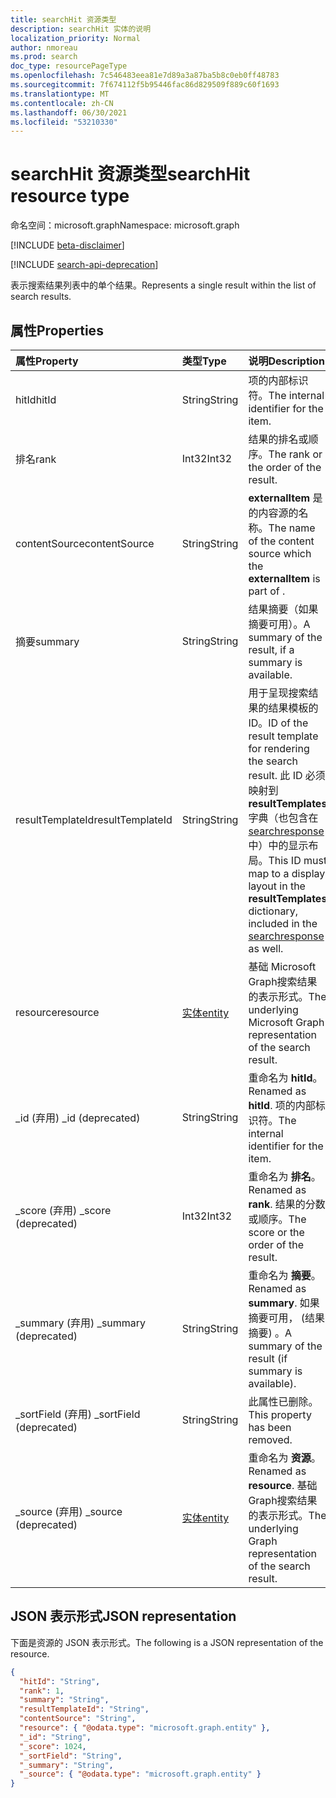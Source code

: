 ```yaml
---
title: searchHit 资源类型
description: searchHit 实体的说明
localization_priority: Normal
author: nmoreau
ms.prod: search
doc_type: resourcePageType
ms.openlocfilehash: 7c546483eea81e7d89a3a87ba5b8c0eb0ff48783
ms.sourcegitcommit: 7f674112f5b95446fac86d829509f889c60f1693
ms.translationtype: MT
ms.contentlocale: zh-CN
ms.lasthandoff: 06/30/2021
ms.locfileid: "53210330"
---
```

# <a name="searchhit-resource-type"></a><span data-ttu-id="4d063-103">searchHit 资源类型</span><span class="sxs-lookup"><span data-stu-id="4d063-103">searchHit resource type</span></span>

<span data-ttu-id="4d063-104">命名空间：microsoft.graph</span><span class="sxs-lookup"><span data-stu-id="4d063-104">Namespace: microsoft.graph</span></span>

[!INCLUDE [beta-disclaimer](../../includes/beta-disclaimer.md)]

[!INCLUDE [search-api-deprecation](../../includes/search-api-deprecation.md)]

<span data-ttu-id="4d063-105">表示搜索结果列表中的单个结果。</span><span class="sxs-lookup"><span data-stu-id="4d063-105">Represents a single result within the list of search results.</span></span>

## <a name="properties"></a><span data-ttu-id="4d063-106">属性</span><span class="sxs-lookup"><span data-stu-id="4d063-106">Properties</span></span>

| <span data-ttu-id="4d063-107">属性</span><span class="sxs-lookup"><span data-stu-id="4d063-107">Property</span></span>     | <span data-ttu-id="4d063-108">类型</span><span class="sxs-lookup"><span data-stu-id="4d063-108">Type</span></span>        | <span data-ttu-id="4d063-109">说明</span><span class="sxs-lookup"><span data-stu-id="4d063-109">Description</span></span> |
|:-------------|:------------|:------------|
|<span data-ttu-id="4d063-110">hitId</span><span class="sxs-lookup"><span data-stu-id="4d063-110">hitId</span></span>|<span data-ttu-id="4d063-111">String</span><span class="sxs-lookup"><span data-stu-id="4d063-111">String</span></span>|<span data-ttu-id="4d063-112">项的内部标识符。</span><span class="sxs-lookup"><span data-stu-id="4d063-112">The internal identifier for the item.</span></span>|
|<span data-ttu-id="4d063-113">排名</span><span class="sxs-lookup"><span data-stu-id="4d063-113">rank</span></span>|<span data-ttu-id="4d063-114">Int32</span><span class="sxs-lookup"><span data-stu-id="4d063-114">Int32</span></span>|<span data-ttu-id="4d063-115">结果的排名或顺序。</span><span class="sxs-lookup"><span data-stu-id="4d063-115">The rank or the order of the result.</span></span>|
|<span data-ttu-id="4d063-116">contentSource</span><span class="sxs-lookup"><span data-stu-id="4d063-116">contentSource</span></span>|<span data-ttu-id="4d063-117">String</span><span class="sxs-lookup"><span data-stu-id="4d063-117">String</span></span>|<span data-ttu-id="4d063-118">**externalItem** 是 的内容源的名称。</span><span class="sxs-lookup"><span data-stu-id="4d063-118">The name of the content source which the **externalItem** is part of .</span></span>|
|<span data-ttu-id="4d063-119">摘要</span><span class="sxs-lookup"><span data-stu-id="4d063-119">summary</span></span>|<span data-ttu-id="4d063-120">String</span><span class="sxs-lookup"><span data-stu-id="4d063-120">String</span></span>|<span data-ttu-id="4d063-121">结果摘要（如果摘要可用）。</span><span class="sxs-lookup"><span data-stu-id="4d063-121">A summary of the result, if a summary is available.</span></span>|
|<span data-ttu-id="4d063-122">resultTemplateId</span><span class="sxs-lookup"><span data-stu-id="4d063-122">resultTemplateId</span></span>|<span data-ttu-id="4d063-123">String</span><span class="sxs-lookup"><span data-stu-id="4d063-123">String</span></span>|<span data-ttu-id="4d063-124">用于呈现搜索结果的结果模板的 ID。</span><span class="sxs-lookup"><span data-stu-id="4d063-124">ID of the result template for rendering the search result.</span></span> <span data-ttu-id="4d063-125">此 ID 必须映射到 **resultTemplates** 字典（也包含在 [searchresponse](searchresponse.md) 中）中的显示布局。</span><span class="sxs-lookup"><span data-stu-id="4d063-125">This ID must map to a display layout in the **resultTemplates** dictionary, included in the [searchresponse](searchresponse.md) as well.</span></span>|
|<span data-ttu-id="4d063-126">resource</span><span class="sxs-lookup"><span data-stu-id="4d063-126">resource</span></span>|[<span data-ttu-id="4d063-127">实体</span><span class="sxs-lookup"><span data-stu-id="4d063-127">entity</span></span>](entity.md)|<span data-ttu-id="4d063-128">基础 Microsoft Graph搜索结果的表示形式。</span><span class="sxs-lookup"><span data-stu-id="4d063-128">The underlying Microsoft Graph representation of the search result.</span></span>|
|<span data-ttu-id="4d063-129">_id (弃用) </span><span class="sxs-lookup"><span data-stu-id="4d063-129">_id (deprecated)</span></span>|<span data-ttu-id="4d063-130">String</span><span class="sxs-lookup"><span data-stu-id="4d063-130">String</span></span>| <span data-ttu-id="4d063-131">重命名为 **hitId**。</span><span class="sxs-lookup"><span data-stu-id="4d063-131">Renamed as **hitId**.</span></span> <span data-ttu-id="4d063-132">项的内部标识符。</span><span class="sxs-lookup"><span data-stu-id="4d063-132">The internal identifier for the item.</span></span>|
|<span data-ttu-id="4d063-133">_score (弃用) </span><span class="sxs-lookup"><span data-stu-id="4d063-133">_score (deprecated)</span></span>|<span data-ttu-id="4d063-134">Int32</span><span class="sxs-lookup"><span data-stu-id="4d063-134">Int32</span></span>|<span data-ttu-id="4d063-135">重命名为 **排名**。</span><span class="sxs-lookup"><span data-stu-id="4d063-135">Renamed as **rank**.</span></span> <span data-ttu-id="4d063-136">结果的分数或顺序。</span><span class="sxs-lookup"><span data-stu-id="4d063-136">The score or the order of the result.</span></span>|
|<span data-ttu-id="4d063-137">_summary (弃用) </span><span class="sxs-lookup"><span data-stu-id="4d063-137">_summary (deprecated)</span></span>|<span data-ttu-id="4d063-138">String</span><span class="sxs-lookup"><span data-stu-id="4d063-138">String</span></span>|<span data-ttu-id="4d063-139">重命名为 **摘要**。</span><span class="sxs-lookup"><span data-stu-id="4d063-139">Renamed as **summary**.</span></span> <span data-ttu-id="4d063-140">如果摘要可用， (结果摘要) 。</span><span class="sxs-lookup"><span data-stu-id="4d063-140">A summary of the result (if summary is available).</span></span>|
|<span data-ttu-id="4d063-141">_sortField (弃用) </span><span class="sxs-lookup"><span data-stu-id="4d063-141">_sortField (deprecated)</span></span>|<span data-ttu-id="4d063-142">String</span><span class="sxs-lookup"><span data-stu-id="4d063-142">String</span></span>|<span data-ttu-id="4d063-143">此属性已删除。</span><span class="sxs-lookup"><span data-stu-id="4d063-143">This property has been removed.</span></span>|
|<span data-ttu-id="4d063-144">_source (弃用) </span><span class="sxs-lookup"><span data-stu-id="4d063-144">_source (deprecated)</span></span>|[<span data-ttu-id="4d063-145">实体</span><span class="sxs-lookup"><span data-stu-id="4d063-145">entity</span></span>](entity.md)|<span data-ttu-id="4d063-146">重命名为 **资源**。</span><span class="sxs-lookup"><span data-stu-id="4d063-146">Renamed as **resource**.</span></span> <span data-ttu-id="4d063-147">基础Graph搜索结果的表示形式。</span><span class="sxs-lookup"><span data-stu-id="4d063-147">The underlying Graph representation of the search result.</span></span>|

## <a name="json-representation"></a><span data-ttu-id="4d063-148">JSON 表示形式</span><span class="sxs-lookup"><span data-stu-id="4d063-148">JSON representation</span></span>

<span data-ttu-id="4d063-149">下面是资源的 JSON 表示形式。</span><span class="sxs-lookup"><span data-stu-id="4d063-149">The following is a JSON representation of the resource.</span></span>

<!-- {
  "blockType": "resource",
  "optionalProperties": [

  ],
  "@odata.type": "microsoft.graph.searchHit",
  "baseType": null
}-->

```json
{
  "hitId": "String",
  "rank": 1,
  "summary": "String",
  "resultTemplateId": "String",
  "contentSource": "String",
  "resource": { "@odata.type": "microsoft.graph.entity" },
  "_id": "String",
  "_score": 1024,
  "_sortField": "String",
  "_summary": "String",
  "_source": { "@odata.type": "microsoft.graph.entity" }
}
```

<!-- uuid: 16cd6b66-4b1a-43a1-adaf-3a886856ed98
2019-02-04 14:57:30 UTC -->
<!-- {
  "type": "#page.annotation",
  "description": "searchHit resource",
  "keywords": "",
  "section": "documentation",
  "tocPath": ""
}-->

